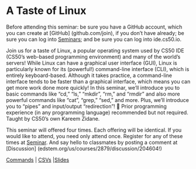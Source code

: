 # A Taste of Linux

Before attending this seminar: be sure you have a GitHub account, which you can create at [GitHub] (github.com/join), if you don’t have already; be sure you can log into [Seminars](cs50.ly/seminars/ed); and be sure you can log into ide.cs50.io.

Join us for a taste of Linux, a popular operating system used by CS50 IDE (CS50’s web-based programming environment) and many of the world’s servers! While Linux can have a graphical user interface (GUI), Linux is particularly known for its (powerful!) command-line interface (CLI), which is entirely keyboard-based. Although it takes practice, a command-line interface tends to be faster than a graphical interface, which means you can get more work done more quickly! In this seminar, we’ll introduce you to basic commands like “cd,” “ls,” “mkdir”, “rm,” and “rmdir” and also more powerful commands like “cat”, “grep,” “sed,” and more. Plus, we’ll introduce you to “pipes” and input/output “redirection”! 🤯 Prior programming experience (in any programming language) recommended but not required. Taught by CS50’s own Kareem Zidane.

This seminar will offered four times. Each offering will be identical. If you would like to attend, you need only attend once. Register for any of these times at [Seminar](cs50.ly/seminars). And say hello to classmates by posting a comment at [Discussion] (edstem.org/us/courses/2879/discussion/204604!)

[Commands](https://docs.google.com/document/d/1SCB3KV767VMloYI2_6N3ovldYFH01_mFmTN2-y9gEt4/edit) | [CSVs]() |[Slides](https://docs.google.com/presentation/d/1ecNQSsdc1DMcIicbFYZQV968DHy9KmjEs9I3Kefw1F4/edit#slide=id.gb66805914c_0_1216)
